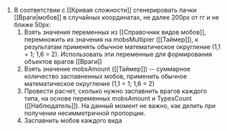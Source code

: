 1. В соответствии с [[Кривая сложности]] сгенерировать пачки [[Враги|мобов]] в случайных координатах, не далее 200px от гг и не ближе 50px:
	1. Взять значения переменных из [[Справочник видов мобов]], перемножить их значения на mobsMultipier ([[Таймер]]), к результатам применять обычное математическое округление (1,1 = 1; 1,6 = 2). Использовать эти переменные для формирования объектов врагов [[Враги]]
	2. Взять значение mobsAmount ([[Таймер]]) -- суммарное количество заспавненных мобов,  применить обычное математическое округление (1,1 = 1; 1,6 = 2) 
	3. Провести расчет, сколько нужно заспавнить врагов каждого типа, на основе переменных mobsAmount и TypesCount ([[Наблюдатель]]). На данный момент не важно, как делить при получении несимметричной пропорции. 
	4. Заспавнить мобов каждого вида